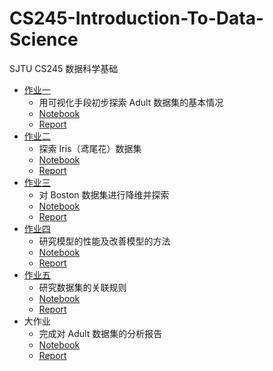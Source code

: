 # CS245-Introduction-To-Data-Science
SJTU CS245 数据科学基础

- [作业一](./homework_1/)
    - 用可视化手段初步探索 Adult 数据集的基本情况
    - [Notebook](http://nbviewer.jupyter.org/github/chenxi-wang/CS245-Data-Science/blob/master/homework_2/code/hw2.ipynb)
    - [Report](./homework_1/report.pdf)
- [作业二](./homework_2/)
    - 探索 Iris（鸢尾花）数据集
    - [Notebook](http://nbviewer.jupyter.org/github/chenxi-wang/CS245-Data-Science/blob/master/homework_2/code/hw2.ipynb)
    - [Report](./homework_2/report.pdf)
- [作业三](./homework_3/)
    - 对 Boston 数据集进行降维并探索
    - [Notebook](http://nbviewer.jupyter.org/github/chenxi-wang/CS245-Data-Science/blob/master/homework_3/code/hw3.ipynb)
    - [Report](./homework_3/report.pdf)
- [作业四](./homework_4/)
    - 研究模型的性能及改善模型的方法
    - [Notebook](http://nbviewer.jupyter.org/github/chenxi-wang/CS245-Data-Science/blob/master/homework_4/code/hw4.ipynb)
    - [Report](./homework_4/report.pdf)
- [作业五](./homework_5/)
    - 研究数据集的关联规则
    - [Notebook](http://nbviewer.jupyter.org/github/chenxi-wang/CS245-Data-Science/blob/master/homework_5/code/hw5.ipynb)
    - [Report](./homework_5/report.pdf)
- 大作业
    - 完成对 Adult 数据集的分析报告
    - [Notebook](http://nbviewer.jupyter.org/github/chenxi-wang/CS245-Data-Science/blob/master/homework_1/code/hw1.ipynbhttps%3A//github.com/chenxi-wang/CS245-Data-Science/blob/master/project/code/project.ipynb)
    - [Report](./project/report.pdf)
